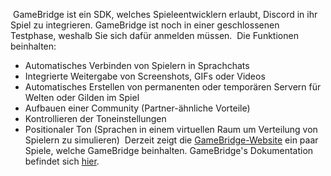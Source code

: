 <!-- TITLE: [DE] GameBridge -->
<!-- SUBTITLE: Eine Integration für Spieleentwickler -->
​
GameBridge ist ein SDK, welches Spieleentwicklern erlaubt, Discord in ihr Spiel zu integrieren. GameBridge ist noch in einer geschlossenen Testphase, weshalb Sie sich dafür anmelden müssen.
​
Die Funktionen beinhalten:
* Automatisches Verbinden von Spielern in Sprachchats
* Integrierte Weitergabe von Screenshots, GIFs oder Videos
* Automatisches Erstellen von permanenten oder temporären Servern für Welten oder Gilden im Spiel
* Aufbauen einer Community (Partner-ähnliche Vorteile)
* Kontrollieren der Toneinstellungen
* Positionaler Ton (Sprachen in einem virtuellen Raum um Verteilung von Spielern zu simulieren)
​
Derzeit zeigt die [GameBridge-Website](https://discordapp.com/gamebridge) ein paar Spiele, welche GameBridge beinhalten. GameBridge's Dokumentation befindet sich [hier](https://discordapp.com/developers/docs/topics/gamebridge).